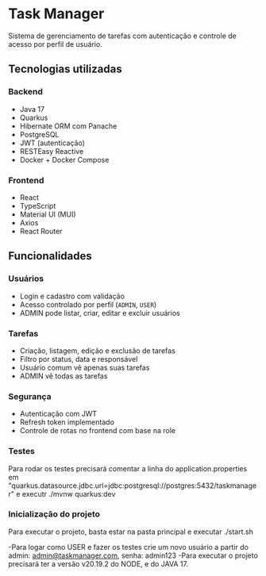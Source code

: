 # Task Manager

Sistema de gerenciamento de tarefas com autenticação e controle de acesso por perfil de usuário.

## Tecnologias utilizadas

### Backend
- Java 17
- Quarkus
- Hibernate ORM com Panache
- PostgreSQL
- JWT (autenticação)
- RESTEasy Reactive
- Docker + Docker Compose

### Frontend
- React
- TypeScript
- Material UI (MUI)
- Axios
- React Router

## Funcionalidades

### Usuários
- Login e cadastro com validação
- Acesso controlado por perfil (`ADMIN`, `USER`)
- ADMIN pode listar, criar, editar e excluir usuários

### Tarefas
- Criação, listagem, edição e exclusão de tarefas
- Filtro por status, data e responsável
- Usuário comum vê apenas suas tarefas
- ADMIN vê todas as tarefas

### Segurança
- Autenticação com JWT
- Refresh token implementado
- Controle de rotas no frontend com base na role

### Testes
Para rodar os testes precisará comentar a linha do application.properties em "quarkus.datasource.jdbc.url=jdbc:postgresql://postgres:5432/taskmanager"
e executr ./mvnw quarkus:dev

### Inicialização do projeto
Para executar o projeto, basta estar na pasta principal e executar ./start.sh

-Para logar como USER e fazer os testes crie um novo usuário a partir do admin: admin@taskmanager.com, senha: admin123
-Para executar o projeto precisará ter a versão v20.19.2 do NODE, e do JAVA 17.
